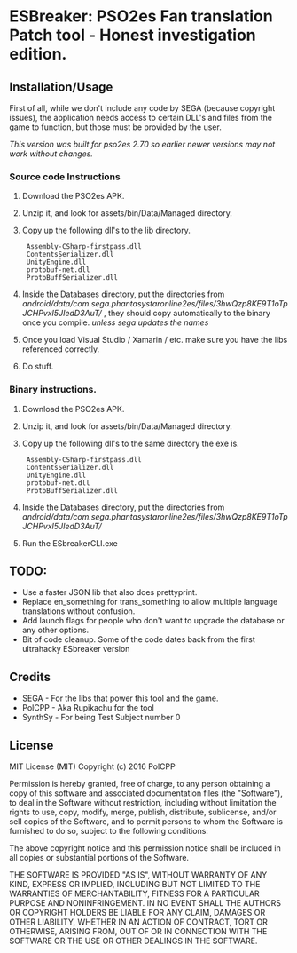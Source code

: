 # ESBreaker: PSO2es Fan translation Patch tool - Honest investigation edition.

## Installation/Usage

First of all, while we don't include any code by SEGA (because copyright issues), the application needs access to certain DLL's and files from the game to function, but those must be provided by the user.

*This version was built for pso2es 2.70 so earlier newer versions may not work without changes.*

### Source code Instructions

1. Download the PSO2es APK.
2. Unzip it, and look for assets/bin/Data/Managed directory.
3. Copy up the following dll's to the lib directory.
 
		Assembly-CSharp-firstpass.dll
		ContentsSerializer.dll
		UnityEngine.dll
		protobuf-net.dll
		ProtoBuffSerializer.dll

4. Inside the Databases directory, put the directories from *android/data/com.sega.phantasystaronline2es/files/3hwQzp8KE9T1oTpJCHPvxI5JIedD3AuT/* , they should copy automatically to the binary once you compile. *unless sega updates the names*
5. Once you load Visual Studio / Xamarin / etc. make sure you have the libs referenced correctly.
6. Do stuff.

### Binary instructions.

1. Download the PSO2es APK.
2. Unzip it, and look for assets/bin/Data/Managed directory.
3. Copy up the following dll's to the same directory the exe is.

		Assembly-CSharp-firstpass.dll
		ContentsSerializer.dll
		UnityEngine.dll
		protobuf-net.dll
		ProtoBuffSerializer.dll

4. Inside the Databases directory, put the directories from *android/data/com.sega.phantasystaronline2es/files/3hwQzp8KE9T1oTpJCHPvxI5JIedD3AuT/* 
5. Run the ESbreakerCLI.exe

## TODO:

* Use a faster JSON lib that also does prettyprint.
* Replace en_something for trans_something to allow multiple language translations without confusion.
* Add launch flags for people who don't want to upgrade the database or any other options.
* Bit of code cleanup. Some of the code dates back from the first ultrahacky ESbreaker version

## Credits

* SEGA - For the libs that power this tool and the game.
* PolCPP - Aka Rupikachu for the tool
* SynthSy - For being Test Subject number 0

## License

MIT License (MIT)
Copyright (c) 2016 PolCPP

Permission is hereby granted, free of charge, to any person obtaining a copy of this software and associated documentation files (the "Software"), to deal in the Software without restriction, including without limitation the rights to use, copy, modify, merge, publish, distribute, sublicense, and/or sell copies of the Software, and to permit persons to whom the Software is furnished to do so, subject to the following conditions:

The above copyright notice and this permission notice shall be included in all copies or substantial portions of the Software.

THE SOFTWARE IS PROVIDED "AS IS", WITHOUT WARRANTY OF ANY KIND, EXPRESS OR IMPLIED, INCLUDING BUT NOT LIMITED TO THE WARRANTIES OF MERCHANTABILITY, FITNESS FOR A PARTICULAR PURPOSE AND NONINFRINGEMENT. IN NO EVENT SHALL THE AUTHORS OR COPYRIGHT HOLDERS BE LIABLE FOR ANY CLAIM, DAMAGES OR OTHER LIABILITY, WHETHER IN AN ACTION OF CONTRACT, TORT OR OTHERWISE, ARISING FROM, OUT OF OR IN CONNECTION WITH THE SOFTWARE OR THE USE OR OTHER DEALINGS IN THE SOFTWARE.
